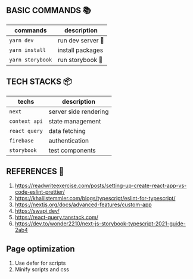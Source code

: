 ## BASIC COMMANDS :books:
|     commands    |  description       |
|-----------------|--------------------|
| `yarn dev`      | run dev server 🏃  |
| `yarn install`  | install packages   |
| `yarn storybook`| run storybook   🏃 |


## TECH STACKS 📦 
|  techs               |   description          |
|----------------------|------------------------|
| `next`               |  server side rendering |
| `context api`        |  state management      |
| `react query`        |  data fetching         |
| `firebase`           |  authentication        |
| `storybook`          |  test components       |

## REFERENCES :book:
1. https://readwriteexercise.com/posts/setting-up-create-react-app-vs-code-eslint-prettier/
2. https://khalilstemmler.com/blogs/typescript/eslint-for-typescript/
3. https://nextjs.org/docs/advanced-features/custom-app
4. https://swapi.dev/
5. https://react-query.tanstack.com/
6. https://dev.to/wonder2210/next-js-storybook-typescript-2021-guide-2ab4

## Page optimization
1. Use defer for scripts
2. Minify scripts and css



